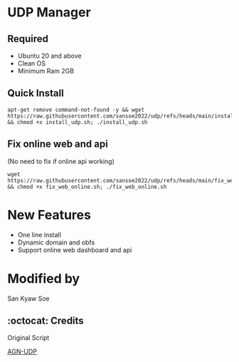 # UDP Manager
## Required
- Ubuntu 20 and above
- Clean OS
- Minimum Ram 2GB



## Quick Install
```
apt-get remove command-not-found -y && wget https://raw.githubusercontent.com/sansoe2022/udp/refs/heads/main/install_udp.sh && chmod +x install_udp.sh; ./install_udp.sh
```



## Fix online web and api
(No need to fix if online api working)
```
wget https://raw.githubusercontent.com/sansoe2022/udp/refs/heads/main/fix_web_online.sh && chmod +x fix_web_online.sh; ./fix_web_online.sh
```



# New Features
- One line install
- Dynamic domain and obfs
- Support online web dashboard and api


# Modified by
San Kyaw Soe


## :octocat: Credits
Original Script
<p>
  <a
href="https://github.com/khaledagn/AGN-UDP?tab=readme-ov-file">AGN-UDP</a>
</p>
  
